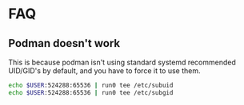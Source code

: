 # FAQ

## Podman doesn't work
This is because podman isn't using standard systemd recommended UID/GID's by default, and you have to force it to use them.
```bash
echo $USER:524288:65536 | run0 tee /etc/subuid
echo $USER:524288:65536 | run0 tee /etc/subgid
```

